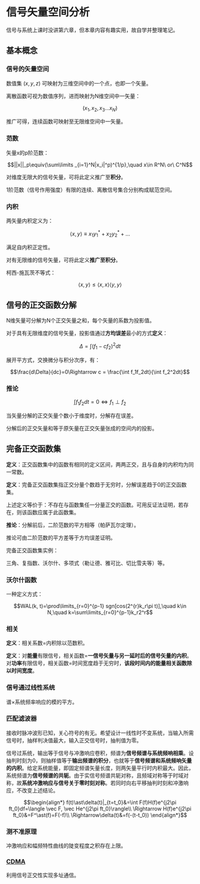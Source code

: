 # 信号矢量空间分析

信号与系统上课时没讲第六章，但本章内容有趣实用，故自学并整理笔记。

## 基本概念

### 信号的矢量空间

数值集 $(x, y, z)$ 可映射为三维空间中的一个点，也即一个矢量。

离散函数可视为数值序列，进而映射为N维空间中一矢量：

$$(x_1, x_2, x_3 ... x_N)$$

推广可得，连续函数可映射至无限维空间中一矢量。

### 范数

矢量x的p阶范数：

$$||x||_p\equiv(\sum\limits _{i=1}^N|x_i|^p)^{1/p},\quad x\in R^N\ or\ C^N$$

对维度无限大的信号矢量，可将此定义推广至**积分**。

1阶范数（信号作用强度）有限的连续、离散信号集合分别构成赋范空间。

### 内积

两矢量内积定义为：

$$\langle x, y\rangle \equiv x_1y_1^* + x_2y_2^*+...$$

满足自内积正定性。

对有无限维的信号矢量，可将此定义**推广至积分**。

柯西-施瓦茨不等式：

$$\langle x, y\rangle \leq \langle x, x\rangle \langle y, y\rangle$$

## 信号的正交函数分解

N维矢量可分解为N个正交矢量之和，每个矢量的系数为投影值。

对于具有无限维度的信号矢量，投影值通过**方均误差**最小的方式**定义**：

$$\Delta = \int (f_1-cf_2)^2dt$$

展开平方式，交换微分与积分次序，有：

$$\frac{d\Delta}{dc}=0\Rightarrow c = \frac{\int f_1f_2dt}{\int f_2^2dt}$$

### 推论

$$\int f_1f_2dt = 0 \Leftrightarrow f_1\perp f_2$$

当矢量分解的正交矢量个数小于维度时，分解存在误差。

分解后的正交矢量和等于原矢量在正交矢量张成的空间内的投影。

## 完备正交函数集

**定义**：正交函数集中的函数有相同的定义区间，两两正交，且与自身的内积均为同一常数。

**定义**：完备正交函数集指正交分量个数趋于无穷时，分解误差趋于0的正交函数集。

上述定义等价于：不存在与函数集任一分量正交的函数。可用反证法证明，若存在，则该函数应属于此函数集。

**推论**：分解前后，二阶范数的平方相等（帕萨瓦尔定理）。

推论可由二阶范数的平方差等于方均误差证明。

完备正交函数集实例：

三角、复指数、沃尔什、多项式（勒让德、雅可比、切比雪夫等）等。

### 沃尔什函数

一种定义方式：

$$WAL(k, t)=\prod\limits_{r=0}^{p-1} sgn[cos(2^{r}k_r\pi t)],\quad k\in N,\quad k=\sum\limits_{r=0}^{p-1}k_r2^r$$

### 相关

**定义**：相关系数=内积除以范数积。

**定义**：对**能量**有限信号，相关函数=**一信号矢量与另一延时后的信号矢量的内积**。对**功率**有限信号，相关函数=时间宽度趋于无穷时，**该段时间内的能量相关函数除以时间宽度**。

### 信号通过线性系统

谱×系统频率响应的模的平方。

### 匹配滤波器

接收时脉冲波形已知，关心符号的有无。希望设计一线性时不变系统，当输入所需信号时，抽样判决值最大，输入正交信号时，抽判值为零。

信号过系统，输出等于信号与冲激响应卷积，频谱为**信号频谱与系统频响相乘**。设抽判时刻为0，则抽样值等于**输出频谱的积分**，也就等于**信号频谱和系统频响矢量的内积**。给定系统能量，即固定频谱矢量长度，则两矢量平行时内积最大。因此，系统频谱为**信号频谱的共轭**。由于实信号频谱共轭对称，且频域对称等于时域对称，故**系统冲激响应与信号关于零时刻对称**。若同时向右平移抽判时刻和冲激响应，不改变上述结论。

$$\begin{align*}
f(t)\ast\delta(t)|_{t=t_0}&=\int F(f)H(f)e^{j2\pi ft_0}df=\langle \vec F, \vec He^{j2\pi ft_0}\rangle\\
\Rightarrow H(f)e^{j2\pi ft_0}&=F^\ast(f)=F(-f)\\
\Rightarrow\delta(t)&=f(-(t-t_0))
\end{align*}$$

### 测不准原理

冲激响应和幅频特性曲线的陡变程度之积存在上限。

### [CDMA](../../%E9%80%9A%E4%BF%A1/%E6%89%A9%E9%A2%91%E9%80%9A%E4%BF%A1/readme.md)

利用信号正交性实现多址通信。
